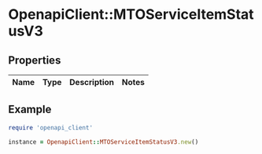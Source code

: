 # OpenapiClient::MTOServiceItemStatusV3

## Properties

| Name | Type | Description | Notes |
| ---- | ---- | ----------- | ----- |

## Example

```ruby
require 'openapi_client'

instance = OpenapiClient::MTOServiceItemStatusV3.new()
```

